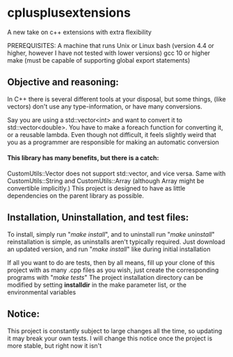 # cplusplusextensions
A new take on c++ extensions with extra flexibility

PREREQUISITES:
A machine that runs Unix or Linux
bash (version 4.4 or higher, however I have not tested with lower versions)
gcc 10 or higher
make (must be capable of supporting global export statements)

## Objective and reasoning:
In C++ there is several different tools at your disposal, but some things,
(like vectors) don't use any type-information, or have many conversions.

Say you are using a std::vector&lt;int&gt; and want to convert it to
std::vector&lt;double&gt;. You have to make a foreach function for converting it,
or a reusable lambda. Even though not difficult, it feels slightly weird that
you as a programmer are responsible for making an automatic conversion

#### This library has many benefits, but there is a catch:
CustomUtils::Vector does not support std::vector, and vice versa. Same with
CustomUtils::String and CustomUtils::Array (although Array might be convertible implicitly.)
This project is designed to have as little dependencies on the parent library as possible.

## Installation, Uninstallation, and test files:
To install, simply run "<i>make install</i>", and to uninstall run "<i>make uninstall</i>"
reinstallation is simple, as uninstalls aren't typically required. 
Just download an updated version, and run "<i>make install</i>" like during initial installation

If all you want to do are tests, then by all means, fill up your clone of this project with
as many .cpp files as you wish, just create the corresponding programs with "<i>make tests</i>"
The project installation directory can be modified by setting <b>installdir</b> in the make parameter list,
or the environmental variables

## Notice:
This project is constantly subject to large changes all the time, so updating it may break your own tests.
I will change this notice once the project is more stable, but right now it isn't
